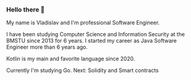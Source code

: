 ### Hello there 👋

My name is Vladislav and I'm professional Software Engineer.

I have been studying Computer Science and Information Security at the BMSTU since 2013 for 6 years.
I started my career as Java Software Engineer more than 6 years ago.

Kotlin is my main and favorite language since 2020. 

Currently I'm studying Go.
Next: Solidity and Smart contracts
